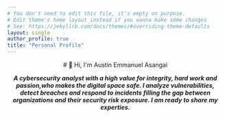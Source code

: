 ```yaml
---
# You don't need to edit this file, it's empty on purpose.
# Edit theme's home layout instead if you wanna make some changes
# See: https://jekyllrb.com/docs/themes/#overriding-theme-defaults
layout: single
author_profile: true
title: "Personal Profile"
---
```


<div align="center">
# 👋 Hi, I'm Austin Emmanuel Asangai

**_A cybersecurity analyst with a high value for integrity, hard work and passion,who makes the digital space safe. I analyze vulnerabilities, detect breaches and respond to incidents filling the gap between organizations and their security risk exposure. I am ready to share my experties._**
</div>
